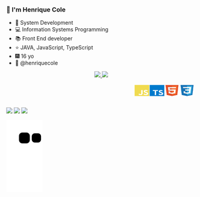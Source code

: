 ###   👑 I'm Henrique Cole

- 🔭 System Development
- 💻 Information Systems Programming
- 📚 Front End developer
- ⭐ JAVA, JavaScript, TypeScript
- 🎆 16 yo
- 📌 @henriquecole

<div align="center">
  <a href="https://github.com/HenriqueCole">
  <img height="167em" src="https://github-readme-stats.vercel.app/api?username=HenriqueCole&show_icons=true&theme=dark&include_all_commits=true&count_private=true"/>
  <img height="167em" src="https://github-readme-stats.vercel.app/api/top-langs/?username=HenriqueCole&layout=compact&langs_count=7&theme=dark"/>
 </div>
  <div dir="auto">
    <br />
    <div class="containerIMG" style ="display: flex">
  <img align="center" alt="Cole-Js" height="30" width="40" src="https://raw.githubusercontent.com/devicons/devicon/master/icons/javascript/javascript-plain.svg" style="max-width: 1000px;margin: 0px 0px 0px 340px;">
  <img align="center" alt="Cole-Ts" height="30" width="40" src="https://raw.githubusercontent.com/devicons/devicon/master/icons/typescript/typescript-plain.svg" style="max-width: 100%;">
  <img align="center" alt="Cole-HTML" height="30" width="40" src="https://raw.githubusercontent.com/devicons/devicon/master/icons/html5/html5-original.svg" style="max-width: 100%;">
  <img align="center" alt="Cole-CSS" height="30" width="40" src="https://raw.githubusercontent.com/devicons/devicon/master/icons/css3/css3-original.svg" style="max-width: 100%;">
</div>
  
##
  <div> 
  <a href="https://instagram.com/henriquecole" target="_blank"><img src="https://img.shields.io/badge/-Instagram-%23E4405F?style=for-the-badge&logo=instagram&logoColor=white" target="_blank"></a>
  <a href = "mailto:henriquecolefernandes@gmail.com"><img src="https://img.shields.io/badge/-Gmail-%23333?style=for-the-badge&logo=gmail&logoColor=white" target="_blank"></a>
  <a href="https://www.linkedin.com/in/henrique-cole-fernandes-61b233232/" target="_blank"><img src="https://img.shields.io/badge/-LinkedIn-%230077B5?style=for-the-badge&logo=linkedin&logoColor=white" target="_blank"></a> 
 </div>
  
  ![Snake animation](https://github.com/HenriqueCole/HenriqueCole/blob/output/github-contribution-grid-snake.svg)
